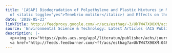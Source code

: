 ```yaml
---
title: '[ASAP] Biodegradation of Polyethylene and Plastic Mixtures in Mealworms (Larvae
  of <italic toggle="yes">Tenebrio molitor</italic>) and Effects on the Gut Microbiome'
date: '2018-05-23'
linkTitle: http://feedproxy.google.com/~r/acs/esthag/~3/UkTW47X90XM/acs.est.8b02301
source: 'Environmental Science & Technology: Latest Articles (ACS Publications)'
description: |-
  <p><img src="https://pubs.acs.org/appl/literatum/publisher/achs/journals/content/esthag/0/esthag.ahead-of-print/acs.est.8b02301/20180523/images/medium/es-2018-02301s_0006.gif" alt="TOC Graphic"/></p><div><cite>Environmental Science & Technology</cite></div><div>DOI: 10.1021/acs.est.8b02301</div><div class="feedflare">
  <a href="http://feeds.feedburner.com/~ff/acs/esthag?a=UkTW47X90XM:04P9GXsaDaw:yIl2AUoC8zA"><img src="http://feeds.feedburner.com/~ff/acs/esthag?d=yIl2AUoC8zA" border="0"></img></a>
---
```

